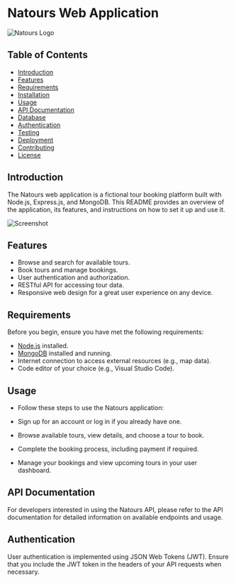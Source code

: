 # Natours Web Application

![Natours Logo](link_to_logo.png)

## Table of Contents

- [Introduction](#introduction)
- [Features](#features)
- [Requirements](#requirements)
- [Installation](#installation)
- [Usage](#usage)
- [API Documentation](#api-documentation)
- [Database](#database)
- [Authentication](#authentication)
- [Testing](#testing)
- [Deployment](#deployment)
- [Contributing](#contributing)
- [License](#license)

## Introduction

The Natours web application is a fictional tour booking platform built with Node.js, Express.js, and MongoDB. This README provides an overview of the application, its features, and instructions on how to set it up and use it.

![Screenshot](https://www.google.com/url?sa=i&url=https%3A%2F%2Funsplash.com%2Fs%2Fphotos%2Fphoto&psig=AOvVaw31oC4URJiCpCHcF7OfKi3U&ust=1696396008051000&source=images&cd=vfe&ved=0CBEQjRxqFwoTCPD1nYub2YEDFQAAAAAdAAAAABAE)

## Features

- Browse and search for available tours.
- Book tours and manage bookings.
- User authentication and authorization.
- RESTful API for accessing tour data.
- Responsive web design for a great user experience on any device.

## Requirements

Before you begin, ensure you have met the following requirements:

- [Node.js](https://nodejs.org/) installed.
- [MongoDB](https://www.mongodb.com/) installed and running.
- Internet connection to access external resources (e.g., map data).
- Code editor of your choice (e.g., Visual Studio Code).

## Usage
- Follow these steps to use the Natours application:

- Sign up for an account or log in if you already have one.

- Browse available tours, view details, and choose a tour to book.

- Complete the booking process, including payment if required.

- Manage your bookings and view upcoming tours in your user dashboard.

## API Documentation
For developers interested in using the Natours API, please refer to the API documentation for detailed information on available endpoints and usage.


## Authentication
User authentication is implemented using JSON Web Tokens (JWT). Ensure that you include the JWT token in the headers of your API requests when necessary.

